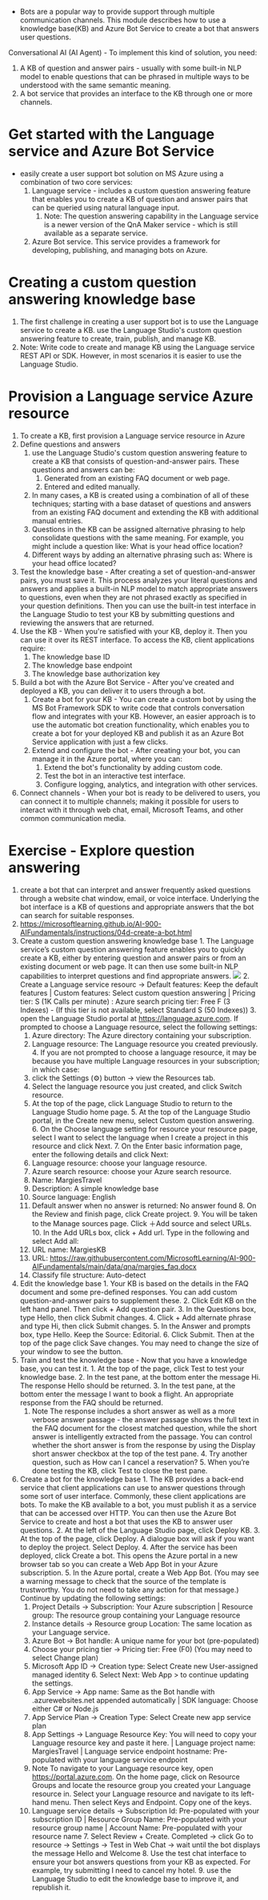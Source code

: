 * Bots are a popular way to provide support through multiple communication channels. This module describes how to use a knowledge base(KB) and Azure Bot Service to create a bot that answers user questions.

Conversational AI (AI Agent) - To implement this kind of solution, you need:
  1. A KB of question and answer pairs - usually with some built-in NLP model to enable questions that can be phrased in multiple ways to be understood with the same semantic meaning.
  2. A bot service that provides an interface to the KB through one or more channels.

# Get started with the Language service and Azure Bot Service
* easily create a user support bot solution on MS Azure using a combination of two core services:
  1. Language service - includes a custom question answering feature that enables you to create a KB of question and answer pairs that can be queried using natural language input.
      1. Note: The question answering capability in the Language service is a newer version of the QnA Maker service - which is still available as a separate service.
  2. Azure Bot service. This service provides a framework for developing, publishing, and managing bots on Azure.

# Creating a custom question answering knowledge base
  1. The first challenge in creating a user support bot is to use the Language service to create a KB. use the Language Studio's custom question answering feature to create, train, publish, and manage KB.
  2. Note: Write code to create and manage KB using the Language service REST API or SDK. However, in most scenarios it is easier to use the Language Studio.

# Provision a Language service Azure resource
  1. To create a KB, first provision a Language service resource in Azure
  2. Define questions and answers
      1. use the Language Studio's custom question answering feature to create a KB that consists of question-and-answer pairs. These questions and answers can be:
          1. Generated from an existing FAQ document or web page.
          2. Entered and edited manually.
      2. In many cases, a KB is created using a combination of all of these techniques; starting with a base dataset of questions and answers from an existing FAQ document and extending the KB with additional manual entries.
      3. Questions in the KB can be assigned alternative phrasing to help consolidate questions with the same meaning. For example, you might include a question like: What is your head office location?
      4. Different ways by adding an alternative phrasing such as: Where is your head office located?
  3. Test the knowledge base - After creating a set of question-and-answer pairs, you must save it. This process analyzes your literal questions and answers and applies a built-in NLP model to match appropriate answers to questions, even when they are not phrased exactly as specified in your question definitions. Then you can use the built-in test interface in the Language Studio to test your KB by submitting questions and reviewing the answers that are returned.
  4. Use the KB - When you're satisfied with your KB, deploy it. Then you can use it over its REST interface. To access the KB, client applications require:
      1. The knowledge base ID
      2. The knowledge base endpoint
      3. The knowledge base authorization key
  5. Build a bot with the Azure Bot Service - After you've created and deployed a KB, you can deliver it to users through a bot.
      1. Create a bot for your KB - You can create a custom bot by using the MS Bot Framework SDK to write code that controls conversation flow and integrates with your KB. However, an easier approach is to use the automatic bot creation functionality, which enables you to create a bot for your deployed KB and publish it as an Azure Bot Service application with just a few clicks.
      2. Extend and configure the bot - After creating your bot, you can manage it in the Azure portal, where you can:
          1. Extend the bot's functionality by adding custom code.
          2. Test the bot in an interactive test interface.
          3. Configure logging, analytics, and integration with other services.
  6. Connect channels - When your bot is ready to be delivered to users, you can connect it to multiple channels; making it possible for users to interact with it through web chat, email, Microsoft Teams, and other common communication media. 

# Exercise - Explore question answering
  1. create a bot that can interpret and answer frequently asked questions through a website chat window, email, or voice interface. Underlying the bot interface is a KB of questions and appropriate answers that the bot can search for suitable responses.
  2. https://microsoftlearning.github.io/AI-900-AIFundamentals/instructions/04d-create-a-bot.html
  3. Create a custom question answering knowledge base
    1. The Language service’s custom question answering feature enables you to quickly create a KB, either by entering question and answer pairs or from an existing document or web page. It can then use some built-in NLP capabilities to interpret questions and find appropriate answers.
    ![](img/8/1.create-language-service-resource.png)
    2. Create a Language service resourc -> Default features: Keep the default features | Custom features: Select custom question answering | Pricing tier: S (1K Calls per minute) : Azure search pricing tier: Free F (3 Indexes) - (If this tier is not available, select Standard S (50 Indexes))
    3. open the Language Studio portal at https://language.azure.com. If prompted to choose a Language resource, select the following settings:
      1. Azure directory: The Azure directory containing your subscription.
      2. Language resource: The Language resource you created previously. 
    4. If you are not prompted to choose a language resource, it may be because you have multiple Language resources in your subscription; in which case:
      1. click the Settings (⚙) button -> view the Resources tab.
      2. Select the language resource you just created, and click Switch resource.
      3. At the top of the page, click Language Studio to return to the Language Studio home page.
    5. At the top of the Language Studio portal, in the Create new menu, select Custom question answering.
    6. On the Choose language setting for resource your resource page, select I want to select the language when I create a project in this resource and click Next.
    7. On the Enter basic information page, enter the following details and click Next:
      1. Language resource: choose your language resource.
      2. Azure search resource: choose your Azure search resource.
      3. Name: MargiesTravel
      4. Description: A simple knowledge base
      5. Source language: English
      6. Default answer when no answer is returned: No answer found
    8. On the Review and finish page, click Create project.
    9. You will be taken to the Manage sources page. Click ＋Add source and select URLs.
    10. In the Add URLs box, click + Add url. Type in the following and select Add all:
      1. URL name: MargiesKB
      2. URL: https://raw.githubusercontent.com/MicrosoftLearning/AI-900-AIFundamentals/main/data/qna/margies_faq.docx
      3. Classify file structure: Auto-detect
  4. Edit the knowledge base
    1. Your KB is based on the details in the FAQ document and some pre-defined responses. You can add custom question-and-answer pairs to supplement these.
    2. Click Edit KB on the left hand panel. Then click + Add question pair.
    3. In the Questions box, type Hello, then click Submit changes.
    4. Click + Add alternate phrase and type Hi, then click Submit changes.
    5. In the Answer and prompts box, type Hello. Keep the Source: Editorial.
    6. Click Submit. Then at the top of the page click Save changes. You may need to change the size of your window to see the button.
  5. Train and test the knowledge base - Now that you have a knowledge base, you can test it.
    1. At the top of the page, click Test to test your knowledge base.
    2. In the test pane, at the bottom enter the message Hi. The response Hello should be returned.
    3. In the test pane, at the bottom enter the message I want to book a flight. An appropriate response from the FAQ should be returned.
      1. Note The response includes a short answer as well as a more verbose answer passage - the answer passage shows the full text in the FAQ document for the closest matched question, while the short answer is intelligently extracted from the passage. You can control whether the short answer is from the response by using the Display short answer checkbox at the top of the test pane.
    4. Try another question, such as How can I cancel a reservation?
    5. When you’re done testing the KB, click Test to close the test pane.
  6. Create a bot for the knowledge base
    1. The KB provides a back-end service that client applications can use to answer questions through some sort of user interface. Commonly, these client applications are bots. To make the KB available to a bot, you must publish it as a service that can be accessed over HTTP. You can then use the Azure Bot Service to create and host a bot that uses the KB to answer user questions.
    2. At the left of the Language Studio page, click Deploy KB.
    3. At the top of the page, click Deploy. A dialogue box will ask if you want to deploy the project. Select Deploy.
    4. After the service has been deployed, click Create a bot. This opens the Azure portal in a new browser tab so you can create a Web App Bot in your Azure subscription.
    5. In the Azure portal, create a Web App Bot. (You may see a warning message to check that the source of the template is trustworthy. You do not need to take any action for that message.) Continue by updating the following settings:
      1. Project Details -> Subscription: Your Azure subscription | Resource group: The resource group containing your Language resource
      2. Instance details -> Resource group Location: The same location as your Language service.
      3. Azure Bot -> Bot handle: A unique name for your bot (pre-populated)
      4. Choose your pricing tier -> Pricing tier: Free (F0) (You may need to select Change plan)
      5. Microsoft App ID -> Creation type: Select Create new User-assigned managed identity
    6. Select Next: Web App > to continue updating the settings.
      1. App Service -> App name: Same as the Bot handle with .azurewebsites.net appended automatically | SDK language: Choose either C# or Node.js
      2. App Service Plan -> Creation Type: Select Create new app service plan
      3. App Settings -> Language Resource Key: You will need to copy your Language resource key and paste it here. | Language project name: MargiesTravel | Language service endpoint hostname: Pre-populated with your language service endpoint
      4. Note To navigate to your Language resource key, open https://portal.azure.com. On the home page, click on Resource Groups and locate the resource group you created your Language resource in. Select your Language resource and navigate to its left-hand menu. Then select Keys and Endpoint. Copy one of the keys.
      5. Language service details -> Subscription Id: Pre-populated with your subscription ID | Resource Group Name: Pre-populated with your resource group name | Account Name: Pre-populated with your resource name
    7. Select Review + Create. Completed -> click Go to resource -> Settings -> Test in Web Chat -> wait until the bot displays the message Hello and Welcome
    8. Use the test chat interface to ensure your bot answers questions from your KB as expected. For example, try submitting I need to cancel my hotel.
    9. use the Language Studio to edit the knowledge base to improve it, and republish it.
